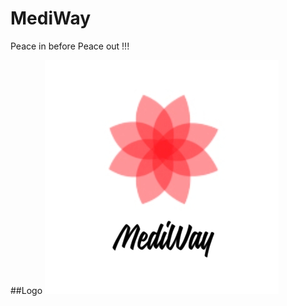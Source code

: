 # MediWay
Peace in before Peace out !!!


##Logo
![Mediway](https://github.com/keshavgbpecdelhi/MediWay/blob/main/logo/20210214_171759.jpg)
